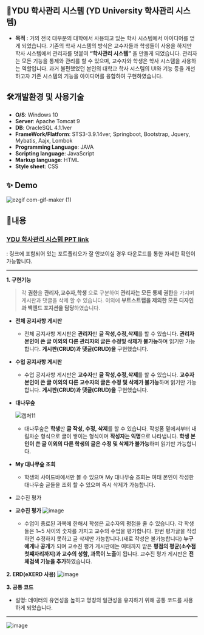 ## 📌YDU 학사관리 시스템 (YD University 학사관리 시스템)

- **목적** : 거의 전국 대부분의 대학에서 사용되고 있는 학사 시스템에서 아이디어를 얻게 되었습니다. 
             기존의 학사 시스템의 방식은 교수자들과 학생들이 사용을 하지만 학사 시스템에서 관리자를 덧붙여 **“학사관리 시스템”** 을 만들게 되었습니다. 
             관리자는 모든 기능을 통제와 관리를 할 수 있으며, 교수자와 학생은 학사 시스템을 사용하는 역할입니다. 
             과거 불편했었던 본인의 대학교 학사 시스템의 UI와 기능 등을 개선하고자 기존 시스템의 기능을 아이디어를 융합하여 구현하였습니다.

## 🛠️개발환경 및 사용기술 
- **O/S**: Windows 10
- **Server**: Apache Tomcat 9 
- **DB**: OracleSQL 4.1.1ver
- **FrameWork/Flatform**: STS3-3.9.14ver, Springboot, Bootstrap, Jquery, Mybatis, Aajx, Lombok
- **Programming Language**: JAVA
- **Scripting language**: JavaScript 
- **Markup language**: HTML
- **Style sheet**: CSS

## ✨ Demo
![ezgif com-gif-maker (1)](https://user-images.githubusercontent.com/47514354/158320457-adc25ae7-0bbd-4ea6-ba38-fa25555270d2.gif)

## 	📝내용 

### [YDU 학사관리 시스템 PPT link](https://www.slideshare.net/HaileyAn/ydu)
: 링크에 포함되어 있는 포트폴리오가 잘 안보이실 경우 다운로드를 통한 자세한 확인이 가능합니다.


------------
**1. 구현기능**

  > 각 **권한**을 **관리자,교수자,학생** 으로 구분하여 **관리자는 모든 통제 권한**을 가지며 게시판과 댓글을 삭제 할 수 있습니다. 이외에 **부트스트랩을 제외한 모든 디자인과 백엔드 포지션을 담당**하였습니다.

 - **전체 공지사항 게시판** 
 
    - 전체 공지사항 게시판은 **관리자**만 **글 작성,수정,삭제**를 할 수 있습니다.
  **관리자 본인이 쓴 글 이외의 다른 관리자의 글은 수정및 삭제가 불가능**하며 읽기만 가능합니다. **게시판(CRUD)과 댓글(CRUD)을** 구현했습니다.
 
 
 - **수업 공지사항 게시판**
  
    - 수업 공지사항 게시판은 **교수자**만 **글 작성,수정,삭제**를 할 수 있습니다.
    **교수자 본인이 쓴 글 이외의 다른 교수자의 글은 수정 및 삭제가 불가능**하며 읽기만 가능합니다. **게시판(CRUD)과 댓글(CRUD)을** 구현했습니다.
    
  - **대나무숲**
  
    ![캡처11](https://user-images.githubusercontent.com/47514354/158324344-1d07a3da-0cbd-43f4-ab5b-1ecef438722d.png)
    - 대나무숲은 **학생**만 **글 작성, 수정, 삭제**를 할 수 있습니다.
     작성폼 밑에서부터 내림차순 형식으로 글이 쌓이는 형식이며 **작성자는 익명**으로 나타냅니다. **학생 본인이 쓴 글 이외의 다른 학생의 글은 수정 및 삭제가 불가능**하며 읽기만 가능합니다.
    
  - **My 대나무숲 조회**
    
    - 학생의 사이드바에서만 볼 수 있으며 My 대나무숲 조회는 여태 본인이 작성한 대나무숲 글들을 조회 할 수 있으며 즉시 삭제가 가능합니다.
  - 교수진 평가

  - **교수진 평가**
![image](https://user-images.githubusercontent.com/47514354/158326978-01a44c32-a3ff-45dd-a4cc-ce1d6abd6d70.png)
    - 수업이 종료된 과목에 한해서 학생은 교수자의 평점을 줄 수 있습니다. 각 학생들은 1~5 사이의 숫자를 가지고 교수의 수업을 평가합니다. 
    한번 평가글을 작성하면 수정하지 못하고 글 삭제만 가능합니다.(새로 작성은 불가능합니다) **누구에게나 공개**가 되며 교수진 평가 게시판에는 여태까지 받은 **평점의 평균(소수점 첫째자리까지)과 교수의 성함, 과목이 노출**이 됩니다. 교수진 평가 게시판은 **전체검색 기능을 추가**하였습니다.

**2. ERD(eXERD 사용)**
![image](https://user-images.githubusercontent.com/47514354/154031312-a165a3b7-1c56-4751-9e03-627cf3518922.png)

**3. 공통 코드**
- 설명: 데이터의 유연성을 높히고 명칭의 일관성을 유지하기 위해 공통 코드를 사용하게 되었습니다. 
---
![image](https://user-images.githubusercontent.com/47514354/154031173-cf281584-0394-4efb-8270-8346702b5ad2.png)
